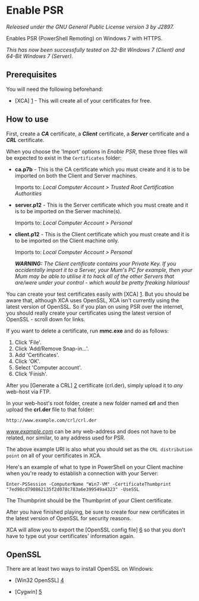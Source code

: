 Enable PSR
==========
*Released under the GNU General Public License version 3 by J2897.*

Enables PSR (PowerShell Remoting) on Windows 7 with HTTPS.

*This has now been successfully tested on 32-Bit Windows 7 (Client) and 64-Bit Windows 7 (Server).*

Prerequisites
-------------

You will need the following beforehand:

* [XCA] [1] - This will create all of your certificates for free.

How to use
----------

First, create a ***CA*** certificate, a ***Client*** certificate, a ***Server*** certificate and a ***CRL*** certificate.

When you choose the 'Import' options in *Enable PSR*, these three files will be expected to exist in the `Certificates` folder:

*	**ca.p7b** - This is the CA certificate which you must create and it is to be imported on both the Client and Server machines.

	Imports to: *Local Computer Account > Trusted Root Certification Authorities*

*	**server.p12** - This is the Server certificate which you must create and it is to be imported on the Server machine(s).

	Imports to: *Local Computer Account > Personal*

*	**client.p12** - This is the Client certificate which you must create and it is to be imported on the Client machine only.

	Imports to: *Local Computer Account > Personal*

	***WARNING:*** *The Client certificate contains your Private Key. If you accidentally import it to a Server, your Mum's PC for example, then your Mum may be able to utilise it to hack all of the other Servers that are/were under your control - which would be pretty freaking hilarious!*

You can create your test certificates easily with [XCA] [1]. But you should be aware that, although XCA uses OpenSSL, XCA isn't currently using the latest version of OpenSSL. So if you plan on using PSR over the internet, you should really create your certificates using the latest version of OpenSSL - scroll down for links.

If you want to delete a certificate, run **mmc.exe** and do as follows:

1.  Click 'File'.
2.  Click 'Add/Remove Snap-in...'.
3.  Add 'Certificates'.
4.  Click 'OK'.
5.  Select 'Computer account'.
6.  Click 'Finish'.

After you [Generate a CRL] [2] certificate (crl.der), simply upload it to *any* web-host via FTP.

In your web-host's root folder, create a new folder named **crl** and then upload the **crl.der** file to that folder:

	http://www.example.com/crl/crl.der

*www.example.com* can be any web-address and does not have to be related, nor similar, to any address used for PSR.

The above example URI is also what you should set as the `CRL distribution point` on all of your certificates in XCA.

Here's an example of what to type in PowerShell on your Client machine when you're ready to establish a connection with your Server:

	Enter-PSSession -ComputerName "Win7-VM" -CertificateThumbprint "7ed98cd790862135f2d078c783a6e399549a4323" -UseSSL

The Thumbprint should be the Thumbprint of your Client certificate.

After you have finished playing, be sure to create four new certificates in the latest version of OpenSSL for security reasons.

XCA will allow you to export the [OpenSSL config file] [6] so that you don't have to type out your certificates' information again.

OpenSSL
-------

There are at least two ways to install OpenSSL on Windows:

* [Win32 OpenSSL] [4]
* [Cygwin] [5]

   [1]: http://xca.sourceforge.net/xca-14.html#ss14.1
   [2]: http://xca.sourceforge.net/xca.html#toc11
   [3]: http://xca.sourceforge.net/xca-9.html#ss9.5
   [4]: http://slproweb.com/products/Win32OpenSSL.html
   [5]: http://robotification.com/2007/08/31/installing-openssl-on-windows/
   [6]: http://www.openssl.org/docs/apps/config.html
